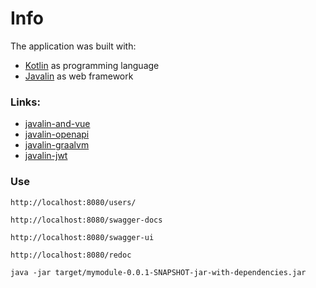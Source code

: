 # Info
The application was built with:

  - [Kotlin](https://github.com/JetBrains/kotlin) as programming language
  - [Javalin](https://github.com/tipsy/javalin) as web framework

### Links:

- [javalin-and-vue](https://javalin.io/tutorials/simple-frontends-with-javalin-and-vue)
- [javalin-openapi](https://github.com/tipsy/javalin-openapi-example)
- [javalin-graalvm](https://javalin.io/2018/09/27/javalin-graalvm-example.html)
- [javalin-jwt](https://javalin.io/2018/09/11/javalin-jwt-example.html)

### Use

`http://localhost:8080/users/`

`http://localhost:8080/swagger-docs`

`http://localhost:8080/swagger-ui`

`http://localhost:8080/redoc`

`java -jar target/mymodule-0.0.1-SNAPSHOT-jar-with-dependencies.jar`
